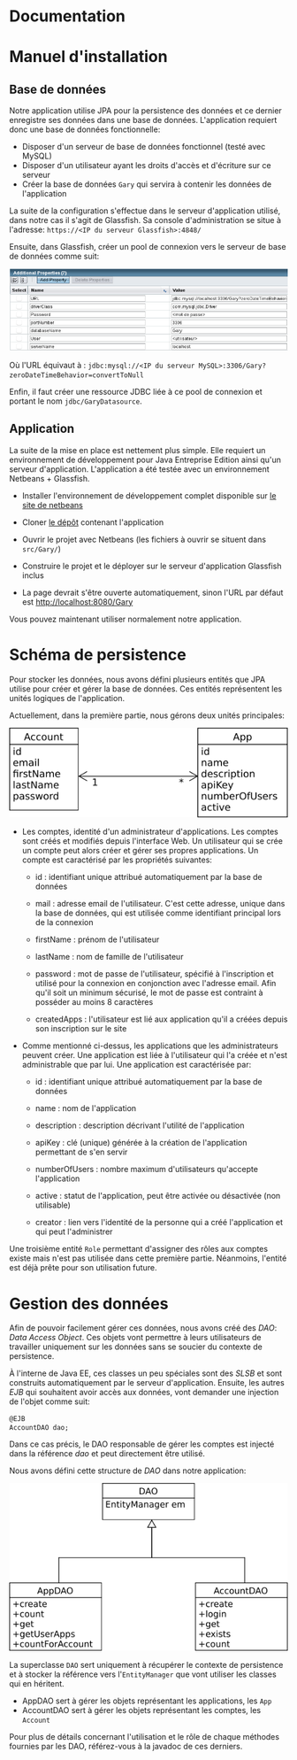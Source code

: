 # Documentation
Manuel d'installation
=====================

Base de données
---------------

Notre application utilise JPA pour la persistence des données et ce dernier enregistre ses données dans une base de données. L'application requiert donc une base de données fonctionnelle:

- Disposer d'un serveur de base de données fonctionnel (testé avec MySQL)
- Disposer d'un utilisateur ayant les droits d'accès et d'écriture sur ce serveur
- Créer la base de données ```Gary``` qui servira à contenir les données de l'application

La suite de la configuration s'effectue dans le serveur d'application utilisé, dans notre cas il s'agit de Glassfish. Sa console d'administration se situe à l'adresse: ```https://<IP du serveur Glassfish>:4848/```

Ensuite, dans Glassfish, créer un pool de connexion vers le serveur de base de données comme suit:

![Création d'un pool de connexion](img/glassfish_pool.png)

Où l'URL équivaut à : ```jdbc:mysql://<IP du serveur MySQL>:3306/Gary?zeroDateTimeBehavior=convertToNull```

Enfin, il faut créer une ressource JDBC liée à ce pool de connexion et portant le  nom ```jdbc/GaryDatasource```.

Application
-----------
La suite de la mise en place est nettement plus simple. Elle requiert un environnement de développement pour Java Entreprise Edition ainsi qu'un serveur d'application. L'application a été testée avec un environnement Netbeans + Glassfish.

- Installer l'environnement de développement complet disponible sur [le site de netbeans](https://netbeans.org/downloads/)

- Cloner [le dépôt](https://github.com/jurporan/Teaching-HEIGVD-AMT-2015-Project.git) contenant l'application

- Ouvrir le projet avec Netbeans (les fichiers à ouvrir se situent dans ```src/Gary/```)

- Construire le projet et le déployer sur le serveur d'application Glassfish inclus

- La page devrait s'être ouverte automatiquement, sinon l'URL par défaut est [http://localhost:8080/Gary](http://localhost:8080/Gary)

Vous pouvez maintenant utiliser normalement notre application.

Schéma de persistence
==========================
Pour stocker les données, nous avons défini plusieurs entités que JPA utilise pour créer et gérer la base de données. Ces entités représentent les unités logiques de l'application.

Actuellement, dans la première partie, nous gérons deux unités principales:

![modèle des entités](img/entites.png)

- Les comptes, identité d'un administrateur d'applications. Les comptes sont créés et modifiés depuis l'interface Web. Un utilisateur qui se crée un compte peut alors créer et gérer ses propres applications. Un compte est caractérisé par les propriétés suivantes:

    - id : identifiant unique attribué automatiquement par la base de données

    - mail : adresse email de l'utilisateur. C'est cette adresse, unique dans la base de données, qui est utilisée comme identifiant principal lors de la connexion

    - firstName : prénom de l'utilisateur

    - lastName : nom de famille de l'utilisateur

    - password : mot de passe de l'utilisateur, spécifié à l'inscription et utilisé pour la connexion en conjonction avec l'adresse email. Afin qu'il soit un minimum sécurisé, le mot de passe est contraint à posséder au moins 8 caractères

    - createdApps : l'utilisateur est lié aux application qu'il a créées depuis son inscription sur le site

- Comme mentionné ci-dessus, les applications que les administrateurs peuvent créer. Une application est liée à l'utilisateur qui l'a créée et n'est administrable que par lui. Une application est caractérisée par:

    - id : identifiant unique attribué automatiquement par la base de données
    - name : nom de l'application

    - description : description décrivant l'utilité de l'application

    - apiKey : clé (unique) générée à la création de l'application permettant de s'en servir

    - numberOfUsers : nombre maximum d'utilisateurs qu'accepte l'application

    - active : statut de l'application, peut être activée ou désactivée (non utilisable)

    - creator : lien vers l'identité de la personne qui a créé l'application et qui peut l'administrer

Une troisième entité ```Role``` permettant d'assigner des rôles aux comptes existe mais n'est pas utilisée dans cette première partie. Néanmoins, l'entité est déjà prête pour son utilisation future.

Gestion des données
==================
Afin de pouvoir facilement gérer ces données, nous avons créé des *DAO*: *Data Access Object*. Ces objets vont permettre à leurs utilisateurs de travailler uniquement sur les données sans se soucier du contexte de persistence.

À l'interne de Java EE, ces classes un peu spéciales sont des *SLSB* et sont construits automatiquement par le serveur d'application. Ensuite, les autres *EJB* qui souhaitent avoir accès aux données, vont demander une injection de l'objet comme suit:

```
@EJB
AccountDAO dao;
```

Dans ce cas précis, le DAO responsable de gérer les comptes est injecté dans la référence *dao* et peut directement être utilisé.

Nous avons défini cette structure de *DAO* dans notre application:

![DAO](img/DAOclasses.png)

La superclasse ```DAO``` sert uniquement à récupérer le contexte de persistence et à stocker la référence vers l'```EntityManager``` que vont utiliser les classes qui en héritent.

- AppDAO sert à gérer les objets représentant les applications, les ```App```
- AccountDAO sert à gérer les objets représentant les comptes, les ```Account```

Pour plus de détails concernant l'utilisation et le rôle de chaque méthodes fournies par les DAO, référez-vous à la javadoc de ces derniers.
